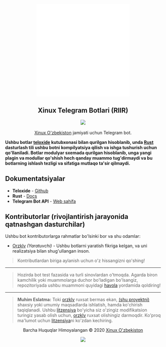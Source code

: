 <p align="center"><a href="https://t.me/xinuxuz" target="_blank"><img height="300" width="300" src="./.github/assets/logo.svg"/></a></p>

<h2 align="center">Xinux Telegram Botlari (RIIR)</h2>

<p align="center">
  <a href="https://github.com/xinux-org/telegram/actions/workflows/test.yml">
    <img src="https://github.com/xinux-org/telegram/actions/workflows/test.yml/badge.svg"/>
  </a>
</p>

<p align="center"><a href="https://t.me/s/xinuxuz" target="_blank">Xinux O'zbekiston</a> jamiyati uchun Telegram bot.</p>

**Ushbu botlar [teloxide](https://github.com/teloxide/teloxide) kutubxonasi bilan
qurilgan hisoblanib, unda [Rust](https://www.rust-lang.org) dasturlash tili ushbu
botni kompilyatsiya qilish va ishga tushurish uchun qo'llaniladi. Botlar modulyar
sxemada  qurilgan hisoblanib, unga yangi plagin va modullar qo'shish hech qanday
muammo tug'dirmaydi va bu botlarning ishlash tezligi va sifatiga mutlaqo ta'sir
qilmaydi.**

## Dokumentatsiyalar

- **Teloxide** - [Github](https://github.com/teloxide/teloxide)
- **Rust** - [Docs](https://doc.rust-lang.uz/book/)
- **Telegram Bot API** - [Web sahifa](https://core.telegram.org/bots/api)

## Kontributorlar (rivojlantirish jarayonida qatnashgan dasturchilar)

Ushbu bot kontributorlarga rahmatlar bo'lsinki bor va shu odamlar:

- [Orzklv](https://github.com/orzklv) _(Yaratuvchi)_ - Ushbu botlarni
  yaratish fikriga kelgan, va uni realizatsiya bilan shug'ullangan inson.

> Kontributlardan biriga aylanish uchun o'z hissangizni qo'shing!

---

> Hozirda bot test fazasida va turli sinovlardan o'tmoqda. Agarda biron
> kamchilik yoki muammolarga duchor bo'ladigan bo'lsangiz, repozitoriyada ushbu
> muammoni quyidagi [havola](https://github.com/xinux-org/telegram/issues/new)
> yordamida qoldiring!

---

> **Muhim Eslatma:** Toki [orzklv] ruxsat bermas ekan,
> [(shu proyektni)](https://github.com/xinux-org/telegram) shaxsiy yoki umumiy
> maqsadlarda ishlatish, hamda ko'chirish taqiqlanadi. Ushbu
> [litzensiya](license) bo'yicha siz o'zingiz modifikatsion turingiz yasab olish
> uchun, [orzklv] ruxsat olishingiz darmoqdir. Ko'proq
> ma'lumot uchun [litzensiya](license)ni ko'zdan kechiring.

<p align="center">Barcha Huquqlar Himoyalangan &copy; 2020 <a href="https://xinux.uz" target="_blank">Xinux O'zbekiston</a></p>

<p align="center"><a href="https://github.com/xinux-org/telegram/blob/main/LICENSE"><img src="https://img.shields.io/static/v1.svg?style=flat-square&label=License&message=CC0-1.0&logoColor=eceff4&logo=github&colorA=000000&colorB=ffffff"/></a></p>


[orzklv]: (https://github.com/orzklv)
[Orzklv]: (https://github.com/orzklv)
